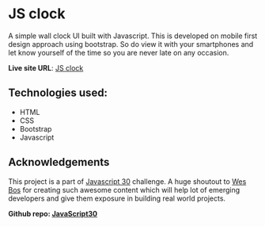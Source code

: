 # JS clock

A simple wall clock UI built with Javascript. This is developed on mobile first design approach using bootstrap. So do view it with your smartphones and let know yourself of the time so you are never late on any occasion.

**Live site URL**: [JS clock](https://javascript30-challenge-projects-js-clock.vercel.app/)

## Technologies used:
- HTML
- CSS
- Bootstrap
- Javascript

## Acknowledgements

This project is a part of [Javascript 30](https://javascript30.com/) challenge. A huge shoutout to [Wes Bos](https://github.com/wesbos) for creating such awesome content which will help lot of emerging developers and give them exposure in building real world projects.

**Github repo: [JavaScript30](https://github.com/wesbos/JavaScript30)**
